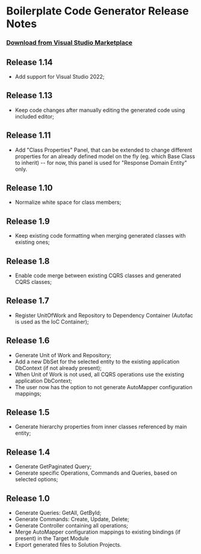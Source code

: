 # Boilerplate Code Generator Release Notes

### [Download from Visual Studio Marketplace](https://marketplace.visualstudio.com/items?itemName=Strongbytes.boilerplate-code-generator)

## Release 1.14
* Add support for Visual Studio 2022;

## Release 1.13
* Keep code changes after manually editing the generated code using included editor;

## Release 1.11
* Add "Class Properties" Panel, that can be extended to change different properties for an already defined model on the fly (eg. which Base Class to inherit) -- for now, this panel is used for "Response Domain Entity" only.

## Release 1.10
* Normalize white space for class members;

## Release 1.9
* Keep existing code formatting when merging generated classes with existing ones;

## Release 1.8
* Enable code merge between existing CQRS classes and generated CQRS classes;

## Release 1.7
* Register UnitOfWork and Repository to Dependency Container (Autofac is used as the IoC Container);

## Release 1.6
* Generate Unit of Work and Repository;
* Add a new DbSet for the selected entity to the existing application DbContext (if not already present);
* When Unit of Work is not used, all CQRS operations use the existing application DbContext;
* The user now has the option to not generate AutoMapper configuration mappings;

## Release 1.5
* Generate hierarchy properties from inner classes referenced by main entity;

## Release 1.4
* Generate GetPaginated Query;
* Generate specific Operations, Commands and Queries, based on selected options;

## Release 1.0
* Generate Queries: GetAll, GetById;
* Generate Commands: Create, Update, Delete;
* Generate Controller containing all operations;
* Merge AutoMapper configuration mappings to existing bindings (if present) in the Target Module
* Export generated files to Solution Projects.
